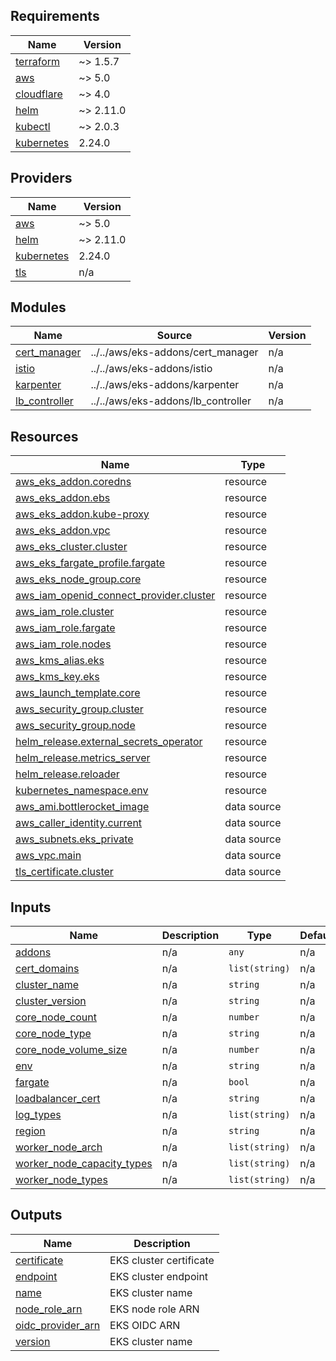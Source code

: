 <!-- BEGIN_TF_DOCS -->
## Requirements

| Name | Version |
|------|---------|
| <a name="requirement_terraform"></a> [terraform](#requirement\_terraform) | ~> 1.5.7 |
| <a name="requirement_aws"></a> [aws](#requirement\_aws) | ~> 5.0 |
| <a name="requirement_cloudflare"></a> [cloudflare](#requirement\_cloudflare) | ~> 4.0 |
| <a name="requirement_helm"></a> [helm](#requirement\_helm) | ~> 2.11.0 |
| <a name="requirement_kubectl"></a> [kubectl](#requirement\_kubectl) | ~> 2.0.3 |
| <a name="requirement_kubernetes"></a> [kubernetes](#requirement\_kubernetes) | 2.24.0 |

## Providers

| Name | Version |
|------|---------|
| <a name="provider_aws"></a> [aws](#provider\_aws) | ~> 5.0 |
| <a name="provider_helm"></a> [helm](#provider\_helm) | ~> 2.11.0 |
| <a name="provider_kubernetes"></a> [kubernetes](#provider\_kubernetes) | 2.24.0 |
| <a name="provider_tls"></a> [tls](#provider\_tls) | n/a |

## Modules

| Name | Source | Version |
|------|--------|---------|
| <a name="module_cert_manager"></a> [cert\_manager](#module\_cert\_manager) | ../../aws/eks-addons/cert_manager | n/a |
| <a name="module_istio"></a> [istio](#module\_istio) | ../../aws/eks-addons/istio | n/a |
| <a name="module_karpenter"></a> [karpenter](#module\_karpenter) | ../../aws/eks-addons/karpenter | n/a |
| <a name="module_lb_controller"></a> [lb\_controller](#module\_lb\_controller) | ../../aws/eks-addons/lb_controller | n/a |

## Resources

| Name | Type |
|------|------|
| [aws_eks_addon.coredns](https://registry.terraform.io/providers/hashicorp/aws/latest/docs/resources/eks_addon) | resource |
| [aws_eks_addon.ebs](https://registry.terraform.io/providers/hashicorp/aws/latest/docs/resources/eks_addon) | resource |
| [aws_eks_addon.kube-proxy](https://registry.terraform.io/providers/hashicorp/aws/latest/docs/resources/eks_addon) | resource |
| [aws_eks_addon.vpc](https://registry.terraform.io/providers/hashicorp/aws/latest/docs/resources/eks_addon) | resource |
| [aws_eks_cluster.cluster](https://registry.terraform.io/providers/hashicorp/aws/latest/docs/resources/eks_cluster) | resource |
| [aws_eks_fargate_profile.fargate](https://registry.terraform.io/providers/hashicorp/aws/latest/docs/resources/eks_fargate_profile) | resource |
| [aws_eks_node_group.core](https://registry.terraform.io/providers/hashicorp/aws/latest/docs/resources/eks_node_group) | resource |
| [aws_iam_openid_connect_provider.cluster](https://registry.terraform.io/providers/hashicorp/aws/latest/docs/resources/iam_openid_connect_provider) | resource |
| [aws_iam_role.cluster](https://registry.terraform.io/providers/hashicorp/aws/latest/docs/resources/iam_role) | resource |
| [aws_iam_role.fargate](https://registry.terraform.io/providers/hashicorp/aws/latest/docs/resources/iam_role) | resource |
| [aws_iam_role.nodes](https://registry.terraform.io/providers/hashicorp/aws/latest/docs/resources/iam_role) | resource |
| [aws_kms_alias.eks](https://registry.terraform.io/providers/hashicorp/aws/latest/docs/resources/kms_alias) | resource |
| [aws_kms_key.eks](https://registry.terraform.io/providers/hashicorp/aws/latest/docs/resources/kms_key) | resource |
| [aws_launch_template.core](https://registry.terraform.io/providers/hashicorp/aws/latest/docs/resources/launch_template) | resource |
| [aws_security_group.cluster](https://registry.terraform.io/providers/hashicorp/aws/latest/docs/resources/security_group) | resource |
| [aws_security_group.node](https://registry.terraform.io/providers/hashicorp/aws/latest/docs/resources/security_group) | resource |
| [helm_release.external_secrets_operator](https://registry.terraform.io/providers/hashicorp/helm/latest/docs/resources/release) | resource |
| [helm_release.metrics_server](https://registry.terraform.io/providers/hashicorp/helm/latest/docs/resources/release) | resource |
| [helm_release.reloader](https://registry.terraform.io/providers/hashicorp/helm/latest/docs/resources/release) | resource |
| [kubernetes_namespace.env](https://registry.terraform.io/providers/hashicorp/kubernetes/2.24.0/docs/resources/namespace) | resource |
| [aws_ami.bottlerocket_image](https://registry.terraform.io/providers/hashicorp/aws/latest/docs/data-sources/ami) | data source |
| [aws_caller_identity.current](https://registry.terraform.io/providers/hashicorp/aws/latest/docs/data-sources/caller_identity) | data source |
| [aws_subnets.eks_private](https://registry.terraform.io/providers/hashicorp/aws/latest/docs/data-sources/subnets) | data source |
| [aws_vpc.main](https://registry.terraform.io/providers/hashicorp/aws/latest/docs/data-sources/vpc) | data source |
| [tls_certificate.cluster](https://registry.terraform.io/providers/hashicorp/tls/latest/docs/data-sources/certificate) | data source |

## Inputs

| Name | Description | Type | Default | Required |
|------|-------------|------|---------|:--------:|
| <a name="input_addons"></a> [addons](#input\_addons) | n/a | `any` | n/a | yes |
| <a name="input_cert_domains"></a> [cert\_domains](#input\_cert\_domains) | n/a | `list(string)` | n/a | yes |
| <a name="input_cluster_name"></a> [cluster\_name](#input\_cluster\_name) | n/a | `string` | n/a | yes |
| <a name="input_cluster_version"></a> [cluster\_version](#input\_cluster\_version) | n/a | `string` | n/a | yes |
| <a name="input_core_node_count"></a> [core\_node\_count](#input\_core\_node\_count) | n/a | `number` | n/a | yes |
| <a name="input_core_node_type"></a> [core\_node\_type](#input\_core\_node\_type) | n/a | `string` | n/a | yes |
| <a name="input_core_node_volume_size"></a> [core\_node\_volume\_size](#input\_core\_node\_volume\_size) | n/a | `number` | n/a | yes |
| <a name="input_env"></a> [env](#input\_env) | n/a | `string` | n/a | yes |
| <a name="input_fargate"></a> [fargate](#input\_fargate) | n/a | `bool` | n/a | yes |
| <a name="input_loadbalancer_cert"></a> [loadbalancer\_cert](#input\_loadbalancer\_cert) | n/a | `string` | n/a | yes |
| <a name="input_log_types"></a> [log\_types](#input\_log\_types) | n/a | `list(string)` | n/a | yes |
| <a name="input_region"></a> [region](#input\_region) | n/a | `string` | n/a | yes |
| <a name="input_worker_node_arch"></a> [worker\_node\_arch](#input\_worker\_node\_arch) | n/a | `list(string)` | n/a | yes |
| <a name="input_worker_node_capacity_types"></a> [worker\_node\_capacity\_types](#input\_worker\_node\_capacity\_types) | n/a | `list(string)` | n/a | yes |
| <a name="input_worker_node_types"></a> [worker\_node\_types](#input\_worker\_node\_types) | n/a | `list(string)` | n/a | yes |

## Outputs

| Name | Description |
|------|-------------|
| <a name="output_certificate"></a> [certificate](#output\_certificate) | EKS cluster certificate |
| <a name="output_endpoint"></a> [endpoint](#output\_endpoint) | EKS cluster endpoint |
| <a name="output_name"></a> [name](#output\_name) | EKS cluster name |
| <a name="output_node_role_arn"></a> [node\_role\_arn](#output\_node\_role\_arn) | EKS node role ARN |
| <a name="output_oidc_provider_arn"></a> [oidc\_provider\_arn](#output\_oidc\_provider\_arn) | EKS OIDC ARN |
| <a name="output_version"></a> [version](#output\_version) | EKS cluster name |
<!-- END_TF_DOCS -->